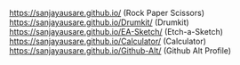 https://sanjayausare.github.io/ (Rock Paper Scissors)
https://sanjayausare.github.io/Drumkit/ (Drumkit)
https://sanjayausare.github.io/EA-Sketch/ (Etch-a-Sketch)
https://sanjayausare.github.io/Calculator/ (Calculator)
https://sanjayausare.github.io/Github-Alt/ (Github Alt Profile)
